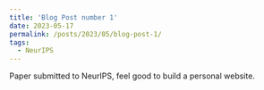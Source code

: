```yaml
---
title: 'Blog Post number 1'
date: 2023-05-17
permalink: /posts/2023/05/blog-post-1/
tags:
  - NeurIPS
---
```


Paper submitted to NeurIPS, feel good to build a personal website.

